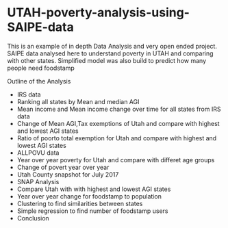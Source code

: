 # UTAH-poverty-analysis-using-SAIPE-data

This is an example of in depth Data Analysis and very open ended project.
SAIPE data analysed here to understand poverty in UTAH and comparing with other states.
Simplified model was also build to predict how many people need foodstamp


Outline of the Analysis

- IRS data
- Ranking all states by Mean and median AGI
- Mean income and Mean income change over time for all states from IRS data
- Change of Mean AGI,Tax exemptions of Utah and compare with highest and lowest AGI states
- Ratio of poorto total exemption for Utah and compare with highest and lowest AGI states
- ALLPOVU data
- Year over year poverty for Utah and compare with differet age groups
- Change of povert year over year
- Utah County snapshot for July 2017
- SNAP Analysis
- Compare Utah with with highest and lowest AGI states
- Year over year change for foodstamp to population
- Clustering to find similarities between states
- Simple regression to find number of foodstamp users
- Conclusion
